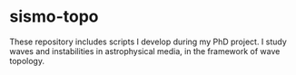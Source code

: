 # sismo-topo

These repository includes scripts I develop during my PhD project. I study waves and instabilities in astrophysical media, in the framework of wave topology.
